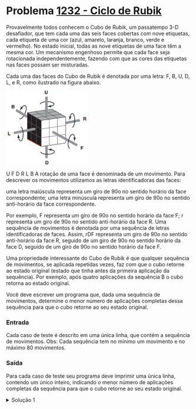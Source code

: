 # Problema [1232 - Ciclo de Rubik](https://www.beecrowd.com.br/judge/pt/problems/view/1232)

Provavelmente todos conhecem o Cubo de Rubik, um passatempo 3-D desafiador, que tem cada uma das seis faces cobertas com nove etiquetas, cada etiqueta de uma cor (azul, amarelo, laranja, branco, verde e vermelho). No estado inicial, todas as nove etiquetas de uma face têm a mesma cor. Um mecanismo engenhoso permite que cada face seja rotacionada independentemente, fazendo com que as cores das etiquetas nas faces possam ser misturadas.

Cada uma das faces do Cubo de Rubik é denotada por uma letra: F, B, U, D, L, e R, como ilustrado na figura abaixo.

![imagem](./UOJ_1232.webp)


U F D R L B A rotação de uma face é denominada de um movimento. Para descrever os movimentos utilizamos as letras identificadoras das faces:

uma letra maiúscula representa um giro de 90o no sentido horário da face correspondente;
uma letra minúscula representa um giro de 90o no sentido anti-horário da face correspondente.

Por exemplo, F representa um giro de 90o no sentido horário da face F; r representa um giro de 90o no sentido anti-horário da face R. Uma sequência de movimentos é denotada por uma sequência de letras identificadoras de faces. Assim, rDF representa um giro de 90o no sentido anti-horário da face R, seguido de um giro de 90o no sentido horário da face D, seguido de um giro de 90o no sentido horário da face F.

Uma propriedade interessante do Cubo de Rubik é que qualquer sequência de movimentos, se aplicada repetidas vezes, faz com que o cubo retorne ao estado original (estado que tinha antes da primeira aplicação da sequência). Por exemplo, após quatro aplicações da sequência B o cubo retorna ao estado original.

Você deve escrever um programa que, dada uma sequência de movimentos, determine o menor número de aplicações completas dessa sequência para que o cubo retorne ao seu estado original.

### Entrada
Cada caso de teste é descrito em uma única linha, que contém a sequência de movimentos. Obs: Cada sequência tem no mínimo um movimento e no máximo 80 movimentos.

### Saída
Para cada caso de teste seu programa deve imprimir uma única linha, contendo um único inteiro, indicando o menor número de aplicações completas da sequência para que o cubo retorne ao seu estado original.

<details>
    <summary>Solução 1</summary>

A ideia dessa solução é por tentativa na força bruta, ou seja, é necessário fazer o movimento dado como input N vezes até chegar na configuração inicial e então printar esse N como a resposta. 
A maneira mais rápida de implementar a movimentação é criar um array no qual contém posições de todas as cores das faces, e atribuir a cada casa uma posição de face conforme a imagem abaixo:

![imagem](./cuborep.png)

E após isso implementar uma função para cada movimentação, onde em cada função ele especifica a movimentação das casas conforme necessário. Um exemplo de função que implementa movimentação da face F é mostrado abaixo:

```C++
void rota4(char *s,int a,int b,int c, int d){
    char t = s[a];
    s[a] = s[b];
    s[b] = s[c];
    s[c] = s[d];
    s[d] = t;
}

void rotacionaF(char* c){
    rota4(c,0,6,8,2);
    rota4(c,1,3,7,5);

    rota4(c->pos,33,26,38,9);
    rota4(c->pos,34,23,37,12);
    rota4(c->pos,35,20,36,15);
}
```
Outro ponto interessante é que não é necessário implementar a rotação reversa, no caso é só executar a rotação normal 3 vezes que o resultado vai ser o mesmo da rotação reversa. 


- [Luiz H. Lago](https://github.com/crazynds)

</details>